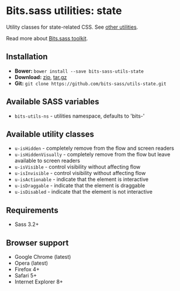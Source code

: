 # Bits.sass utilities: state

Utility classes for state-related CSS. See [other utilities](https://github.com/bits-sass/utils).

Read more about [Bits.sass toolkit](https://github.com/bits-sass/bits.sass).

## Installation

* __Bower:__ `bower install --save bits-sass-utils-state`
* __Download:__ [zip](https://github.com/bits-sass/utils-state/zipball/master), [tar.gz](https://github.com/bits-sass/utils-state/tarball/master)
* __Git:__ `git clone https://github.com/bits-sass/utils-state.git`

## Available SASS variables

* `bits-utils-ns` - utilities namespace, defaults to 'bits-'

## Available utility classes

* `u-isHidden` - completely remove from the flow and screen readers
* `u-isHiddenVisually` - completely remove from the flow but leave available to screen readers
* `u-isVisible` - control visibility without affecting flow
* `u-isInvisible` - control visibility without affecting flow
* `u-isActionable` - indicate that the element is interactive
* `u-isDraggable` - indicate that the element is draggable
* `u-isDisabled` - indicate that the element is not interactive

## Requirements

* Sass 3.2+

## Browser support

* Google Chrome (latest)
* Opera (latest)
* Firefox 4+
* Safari 5+
* Internet Explorer 8+